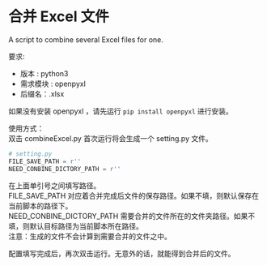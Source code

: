 # 合并 Excel 文件
A script to combine several Excel files for one.

要求:  
* 版本 : python3  
* 需求模块 : openpyxl  
* 后缀名：.xlsx

如果没有安装 openpyxl ，请先运行 `pip install openpyxl` 进行安装。  

使用方式：  
双击 combineExcel.py 首次运行将会生成一个 setting.py 文件。  

```python
# setting.py
FILE_SAVE_PATH = r''
NEED_CONBINE_DICTORY_PATH = r''
```

在上面单引号之间填写路径。  
FILE_SAVE_PATH 对应着合并完成后文件的保存路径。如果不填，则默认保存在当前脚本的路径下。  
NEED_CONBINE_DICTORY_PATH 需要合并的文件所在的文件夹路径。如果不填，则默认目标路径为当前脚本所在路径。  
注意：生成的文件不会计算到需要合并的文件之中。  

配置填写完成后，再次双击运行。无意外的话，就能得到合并后的文件。  
